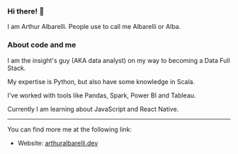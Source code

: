 ### Hi there! 👋

I am Arthur Albarelli. People use to call me Albarelli or Alba.

### About code and me

I am the insight's guy (AKA data analyst) on my way to becoming a Data Full Stack.

My expertise is Python, but also have some knowledge in Scala.

I've worked with tools like Pandas, Spark, Power BI and Tableau.

Currently I am learning about JavaScript and React Native.

---

You can find more me at the following link:
* Website: [arthuralbarelli.dev](https://arthuralbarelli.dev/)
